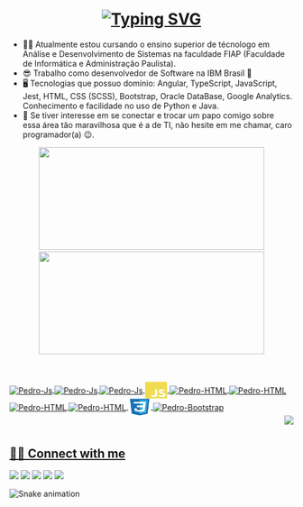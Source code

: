 ### <h1 align="center"> [![Typing SVG](https://readme-typing-svg.herokuapp.com?color=%2371F7F5&size=25&duration=4000&width=900&height=60&lines=Ei+amigo(a)%2C+meu+nome+%C3%A9+Pedro+e+sou+desenvolvedor+front-end+)](https://git.io/typing-svg) </h1>

- 🧑‍🎓 Atualmente estou cursando o ensino superior de técnologo em Análise e Desenvolvimento de Sistemas na faculdade FIAP (Faculdade de Informática e Administração Paulista).
- 😎 Trabalho como desenvolvedor de Software na IBM Brasil 💙 
- 🖥️ Tecnologias que possuo domínio: Angular, TypeScript, JavaScript, Jest, HTML, CSS (SCSS), Bootstrap, Oracle DataBase, Google Analytics. <br />
    Conhecimento e facilidade no uso de Python e Java.
- 💬 Se tiver interesse em se conectar e trocar um papo comigo sobre essa área tão maravilhosa que é a de TI, não hesite em me chamar, caro programador(a) 😉.


<div align="center">
  <a href="https://github.com/Pedrodev3">
  <img height="182em" width="400em" src="https://github-readme-stats.vercel.app/api?username=Pedrodev3&show_icons=true&theme=gotham&include_all_commits=true&count_private=true"/>
  <img height="182em" width="400em" src="https://github-readme-stats.vercel.app/api/top-langs/?username=Pedrodev3&layout=compact&langs_count=7&theme=gotham"/>
</div>
  
  ##
<div style="display: inline_block"></br>
  
  <img align="center" alt="Pedro-Js" height="30" width="40" src="https://cdn.jsdelivr.net/gh/devicons/devicon/icons/angularjs/angularjs-plain.svg" />
  <img align="center" alt="Pedro-Js" height="30" width="40" src="https://cdn.jsdelivr.net/gh/devicons/devicon/icons/typescript/typescript-plain.svg" />
  <img align="center" alt="Pedro-Js" height="30" width="40" src="https://cdn.jsdelivr.net/gh/devicons/devicon/icons/jasmine/jasmine-plain.svg" />
  <img align="center" alt="Pedro-Js" height="30" width="40" src="https://raw.githubusercontent.com/devicons/devicon/master/icons/javascript/javascript-plain.svg">
  <img align="center" alt="Pedro-HTML" height="30" width="40" src="https://cdn.jsdelivr.net/gh/devicons/devicon/icons/java/java-plain.svg" />
  <img align="center" alt="Pedro-HTML" height="30" width="40" src="https://cdn.jsdelivr.net/gh/devicons/devicon/icons/python/python-original.svg" />
  <img align="center" alt="Pedro-HTML" height="30" width="40" src="https://cdn.jsdelivr.net/gh/devicons/devicon/icons/oracle/oracle-original.svg" />
  <img align="center" alt="Pedro-HTML" height="30" width="40" src="https://cdn.jsdelivr.net/gh/devicons/devicon/icons/html5/html5-original.svg" />
  <img align="center" alt="Pedro-CSS" height="30" width="40" src="https://raw.githubusercontent.com/devicons/devicon/master/icons/css3/css3-original.svg">
  <img align="center" alt="Pedro-Bootstrap" height="30" width="40" src="https://cdn.jsdelivr.net/gh/devicons/devicon/icons/bootstrap/bootstrap-plain.svg" />
</div>
  
   <div>
   <img align="right" height="180em" src="https://media.giphy.com/media/mBvUaCuDPEXNnIk2NK/giphy.gif">
  </div> 
  
  ## <br /> 🙋‍♂️ Connect with me
 <a href="https://www.instagram.com/p.saraiva__/" target="_blank"><img src="https://img.shields.io/badge/-Instagram-%23E4405F?style=for-the-badge&logo=instagram&logoColor=white" target="_blank"></a>
 <a href="https://discord.com/channels/@me" target="_blank"><img src="https://img.shields.io/badge/Discord-7289DA?style=for-the-badge&logo=discord&logoColor=white" target="_blank"></a> 
 <a href = "mailto:pedrosaraivadev@gmail.com"><img src="https://img.shields.io/badge/Gmail-D14836?style=for-the-badge&logo=gmail&logoColor=white" target="_blank"></a>
 <a href="https://www.linkedin.com/in/pedro-victor-saraiva-7829931b6/" target="_blank"><img src="https://img.shields.io/badge/-LinkedIn-%230077B5?style=for-the-badge&logo=linkedin&logoColor=white" target="_blank"></a> 
  <a href="https://t.me/pedrodev364" target="_blank"><img src="https://img.shields.io/badge/Telegram-2CA5E0?style=for-the-badge&logo=telegram&logoColor=white" target="_blank"></a> 
  
![Snake animation](https://github.com/Pedrodev3/Pedrodev3/blob/output/github-contribution-grid-snake.svg)
